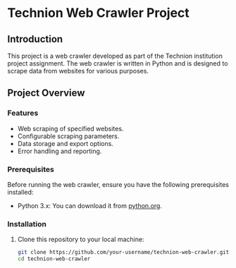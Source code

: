 # Technion Web Crawler Project

## Introduction

This project is a web crawler developed as part of the Technion institution project assignment. The web crawler is written in Python and is designed to scrape data from websites for various purposes.

## Project Overview

### Features

- Web scraping of specified websites.
- Configurable scraping parameters.
- Data storage and export options.
- Error handling and reporting.

### Prerequisites

Before running the web crawler, ensure you have the following prerequisites installed:

- Python 3.x: You can download it from [python.org](https://www.python.org/downloads/).

### Installation

1. Clone this repository to your local machine:

   ```bash
   git clone https://github.com/your-username/technion-web-crawler.git
   cd technion-web-crawler
